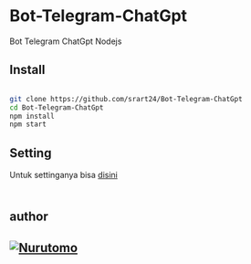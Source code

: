 # Bot-Telegram-ChatGpt
Bot Telegram ChatGpt Nodejs



##  Install

``` bash

git clone https://github.com/srart24/Bot-Telegram-ChatGpt
cd Bot-Telegram-ChatGpt
npm install
npm start
```

## Setting
Untuk settinganya bisa [disini](https://github.com/srart24/Bot-Telegram-ChatGpt/blob/srart24/setting/setting.js)

###
```
```

author
------
[![Nurutomo](https://github.com/srart24.png?size=100)](https://github.com/srart24)
------
